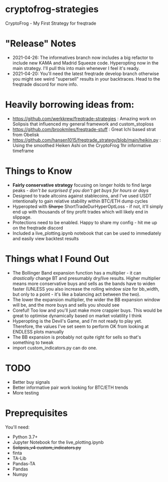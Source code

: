 # cryptofrog-strategies
CryptoFrog - My First Strategy for freqtrade

# "Release" Notes

- 2021-04-26: The informatives branch now includes a big refactor to include new KAMA and Madrid Squeeze code. Hyperopting now in the main strategy. I'll pull this into main whenever I feel it's ready.
- 2021-04-20: You'll need the latest freqtrade develop branch otherwise you might see weird "supersell" results in your backtraces. Head to the freqtrade discord for more info.

# Heavily borrowing ideas from:

- https://github.com/werkkrew/freqtrade-strategies : Amazing work on Solipsis that influenced my general framework and custom_stoploss
- https://github.com/brookmiles/freqtrade-stuff : Great Ichi based strat from Obelisk
- https://github.com/hansen1015/freqtrade_strategy/blob/main/heikin.py : Using the smoothed Heiken Ashi on the CryptoFrog 1hr informative timeframe

# Things to Know

- **Fairly conservative strategy** focusing on longer holds to find large peaks - *don't be surprised if you don't get buys for hours or days*
- Designed to trade altcoins against stablecoins, and I've used USDT intentionally to gain relative stability within BTC/ETH dump cycles
- Hyperopted with ~~Sharpe~~ ShortTradeDurHyperOptLoss - if not, it'll simply end up with thousands of tiny profit trades which will likely end in slippage.
- Protections need to be enabled. Happy to share my config - hit me up on the freqtrade discord
- Included a live_plotting.ipynb notebook that can be used to immediately and easily view backtest results

# Things what I Found Out

- The Bollinger Band expansion function has a multiplier - it can *drastically* change BT and presumably dry/live results. Higher multiplier means more conservative buys and sells as the bands have to widen faster (UNLESS you also increase the rolling window size for bb_width, but only to a point - it's like a balancing act between the two).
- The lower the expansion multiplier, the wider the BB expansion window will be, and the more buys and sells you should see
- Coreful! Too low and you'll just make more crappier buys. This would be great to optimise dynamically based on market volatility I think
- Hyperopting is the Devil's Game, and I'm not ready to play yet. Therefore, the values I've set seem to perform OK from looking at ENDLESS plots manually
- The BB expansion is probably not quite right for sells so that's something to tweak
- import custom_indicators.py can do one.

# TODO

- Better buy signals
- Better informative pair work looking for BTC/ETH trends
- More testing

# Preprequisites

You'll need:
- Python 3.7+
- Jupyter Notebook for the live_plotting.ipynb
- ~~Solipsis_v4 custom_indicators.py~~
- finta
- TA-Lib
- Pandas-TA
- Pandas
- Numpy
